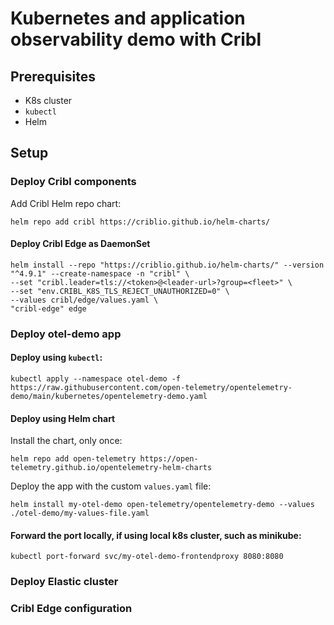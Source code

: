 # Kubernetes and application observability demo with Cribl
## Prerequisites
* K8s cluster
* `kubectl`
* Helm
## Setup
### Deploy Cribl components
Add Cribl Helm repo chart:
```
helm repo add cribl https://criblio.github.io/helm-charts/
```
#### Deploy Cribl Edge as DaemonSet
```
helm install --repo "https://criblio.github.io/helm-charts/" --version "^4.9.1" --create-namespace -n "cribl" \
--set "cribl.leader=tls://<token>@<leader-url>?group=<fleet>" \
--set "env.CRIBL_K8S_TLS_REJECT_UNAUTHORIZED=0" \
--values cribl/edge/values.yaml \
"cribl-edge" edge
```
### Deploy otel-demo app
#### Deploy using `kubectl`:
```
kubectl apply --namespace otel-demo -f https://raw.githubusercontent.com/open-telemetry/opentelemetry-demo/main/kubernetes/opentelemetry-demo.yaml
```
#### Deploy using Helm chart
Install the chart, only once:
```
helm repo add open-telemetry https://open-telemetry.github.io/opentelemetry-helm-charts
```
Deploy the app with the custom `values.yaml` file:
```
helm install my-otel-demo open-telemetry/opentelemetry-demo --values ./otel-demo/my-values-file.yaml
```
#### Forward the port locally, if using local k8s cluster, such as minikube:
```
kubectl port-forward svc/my-otel-demo-frontendproxy 8080:8080
```
### Deploy Elastic cluster
### Cribl Edge configuration